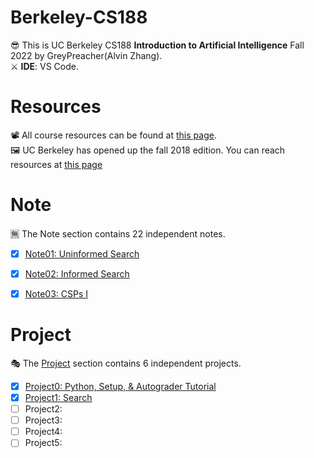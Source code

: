 # Berkeley-CS188
😎 This is UC Berkeley CS188 **Introduction to Artificial Intelligence** Fall 2022 by GreyPreacher(Alvin Zhang).  
⚔ **IDE**: VS Code.

# Resources
📽 All course resources can be found at [this page](https://inst.eecs.berkeley.edu/~cs188/fa22/).  
🖼 UC Berkeley has opened up the fall 2018 edition. You can reach resources at [this page](https://inst.eecs.berkeley.edu/~cs188/fa18/index.html)  

# Note
🈚 The Note section contains 22 independent notes. 
- [x] [Note01: Uninformed Search](https://github.com/Ouhznehc/CS188-Pacman/blob/main/Notes/1.%20Uninformed%20Search.pdf)
- [x] [Note02: Informed Search](https://github.com/Ouhznehc/CS188-Pacman/blob/main/Notes/2.%20Informed%20Search.pdf)
- [x] [Note03: CSPs I](https://github.com/Ouhznehc/CS188-Pacman/blob/main/Notes/3.%20CSPs%20I.pdf)


# Project
🎭 The [Project](https://inst.eecs.berkeley.edu/~cs188/fa22/projects/) section contains 6 independent projects. 
- [x] [Project0: Python, Setup, & Autograder Tutorial](https://github.com/Ouhznehc/CS188-Pacman/tree/main/Projects/tutorial)
- [x] [Project1: Search](https://github.com/Ouhznehc/CS188-Pacman/tree/main/Projects/search) 
- [ ] Project2:
- [ ] Project3: 
- [ ] Project4: 
- [ ] Project5: 